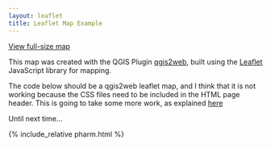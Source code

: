 ```yaml
---
layout: leaflet
title: Leaflet Map Example
---
```



<a href="index.html" target="_blank">View full-size map</a>

This map was created with the QGIS Plugin <a href="https://github.com/tomchadwin/qgis2web" target="_blank">qgis2web</a>, built using the <a href="https://leafletjs.com/" target="_blank">Leaflet</a> JavaScript library for mapping.

The code below should be a qgis2web leaflet map, and I think that it is not working because the CSS files need to be included in the HTML page header. This is going to take some more work, as explained [here](https://dieghernan.github.io/201905_Leaflet_R_Jekyll/)

Until next time...

{% include_relative pharm.html %}


